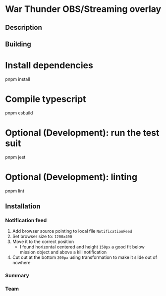 # War Thunder OBS/Streaming overlay

## Description

## Building

>
# Install dependencies
pnpm install
# Compile typescript
pnpm esbuild
# Optional (Development): run the test suit
pnpm jest
# Optional (Development): linting
pnpm lint

## Installation

### Notification feed

1. Add browser source pointing to local file `NotificationFeed`
2. Set browser size to: `1200x400`
3. Move it to the correct position
    * I found horizontal centered and height `150px` a good fit below mission object and above a kill notification
4. Cut out at the bottom `200px` using transformation to make it slide out of nowhere

### Summary

### Team

